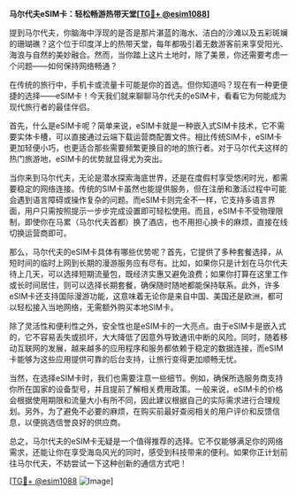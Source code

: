 **马尔代夫eSIM卡：轻松畅游热带天堂[[TG💪+ @esim1088](https://t.me/s/esim1088)]**

提到马尔代夫，你脑海中浮现的是否是那片湛蓝的海水、洁白的沙滩以及五彩斑斓的珊瑚礁？这个位于印度洋上的热带天堂，每年都吸引着无数游客前来享受阳光、海浪与自然的美妙融合。然而，当你踏上这片土地时，除了美景，你还需要考虑一个问题——如何保持网络畅通？

在传统的旅行中，手机卡或流量卡可能是你的首选。但你知道吗？现在有一种更便捷的选择——eSIM卡！今天我们就来聊聊马尔代夫的eSIM卡，看看它为何能成为现代旅行者的最佳伴侣。

首先，什么是eSIM卡呢？简单来说，eSIM卡就是一种嵌入式SIM卡技术，它不需要实体卡槽，可以直接通过云端下载运营商配置文件。相比传统SIM卡，eSIM卡更加轻便小巧，也更适合那些需要频繁更换目的地的旅行者。对于马尔代夫这样的热门旅游地，eSIM卡的优势就显得尤为突出。

当你来到马尔代夫，无论是潜水探索海底世界，还是在度假村享受悠闲时光，都需要稳定的网络连接。传统的SIM卡虽然也能提供服务，但在注册和激活过程中可能会遇到语言障碍或操作复杂的问题。而eSIM卡则完全不一样，它支持多语言界面，用户只需按照提示一步步完成设置即可轻松使用。而且，eSIM卡不受物理限制，即使你在马累（马尔代夫首都）换了酒店，也不用担心换卡的麻烦，直接在线切换运营商即可。

那么，马尔代夫的eSIM卡具体有哪些优势呢？首先，它提供了多种套餐选择，从短时间的临时上网到长期的漫游服务应有尽有。比如，如果你只是计划在马尔代夫待上几天，可以选择短期流量包，既经济实惠又避免浪费；如果你打算在这里工作或长时间居住，则可以选择长期套餐，确保随时随地都能保持联系。此外，许多eSIM卡还支持国际漫游功能，这意味着无论你是来自中国、美国还是欧洲，都可以轻松接入当地网络，无需额外购买本地SIM卡。

除了灵活性和便利性之外，安全性也是eSIM卡的一大亮点。由于eSIM卡是嵌入式的，它不容易丢失或损坏，大大降低了因意外导致通讯中断的风险。同时，随着移动互联网的发展，越来越多的应用程序和服务都依赖于稳定的数据连接，而eSIM卡能够为这些应用提供可靠的后台支持，让旅行变得更加顺畅无忧。

当然，在选择eSIM卡时，我们也需要注意一些细节。例如，确保所选服务商支持你所在国家的设备型号，并且提前了解相关费用政策。一般来说，eSIM卡的价格会根据使用期限和流量大小有所不同，因此建议根据自己的实际需求进行合理规划。另外，为了避免不必要的麻烦，在购买前最好查阅相关的用户评价和反馈信息，以便挑选信誉良好的供应商。

总之，马尔代夫的eSIM卡无疑是一个值得推荐的选择。它不仅能够满足你的网络需求，还能让你在享受海岛风光的同时，感受到科技带来的便利。如果你正计划前往马尔代夫，不妨尝试一下这种创新的通信方式吧！

[[TG💪+ @esim1088](https://t.me/s/esim1088) ![Image](https://i.postimg.cc/4NQfJmqS/Snipaste-2025-05-13-00-14-12.png)]